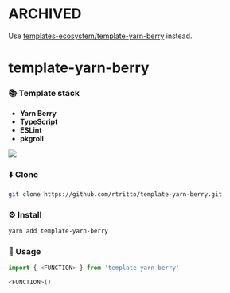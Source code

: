 # ARCHIVED
Use [templates-ecosystem/template-yarn-berry](https://github.com/templates-ecosystem/template-yarn-berry) instead.

# template-yarn-berry

### 📚 Template stack
- **Yarn Berry**
- **TypeScript**
- **ESLint**
- **pkgroll**

<a href="https://github.com/tandpfun/skill-icons">
  <img align="center" src="https://skillicons.dev/icons?i=yarn,ts&theme=dark" />
</a>

### ⬇️ Clone
```sh
git clone https://github.com/rtritto/template-yarn-berry.git
```

### ⚙️ Install
```sh
yarn add template-yarn-berry
```

### 📖 Usage
```ts
import { <FUNCTION> } from 'template-yarn-berry'

<FUNCTION>()
```

